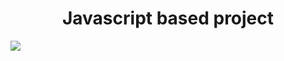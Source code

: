 <center><h1>Javascript based project</h1></center>

<img src="https://th.bing.com/th/id/R.a510bb4e6f998346d966f16d3655d126?rik=%2bi9Z52Y1DUp5Pg&riu=http%3a%2f%2fweknowyourdreams.com%2fimages%2fkey%2fkey-02.jpg&ehk=GliVmYBbZAuVeI%2b29%2b4lTjZdBqw1jyrRxw7j0fFx2%2bQ%3d&risl=&pid=ImgRaw&r=0">
